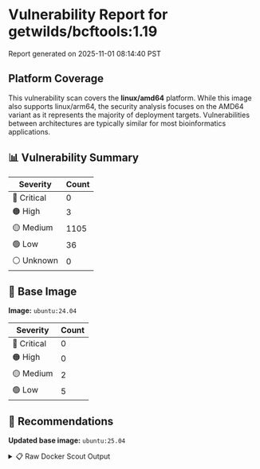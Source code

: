 # Vulnerability Report for getwilds/bcftools:1.19

Report generated on 2025-11-01 08:14:40 PST

## Platform Coverage

This vulnerability scan covers the **linux/amd64** platform. While this image also supports linux/arm64, the security analysis focuses on the AMD64 variant as it represents the majority of deployment targets. Vulnerabilities between architectures are typically similar for most bioinformatics applications.

## 📊 Vulnerability Summary

| Severity | Count |
|----------|-------|
| 🔴 Critical | 0 |
| 🟠 High | 3 |
| 🟡 Medium | 1105 |
| 🟢 Low | 36 |
| ⚪ Unknown | 0 |

## 🐳 Base Image

**Image:** `ubuntu:24.04`

| Severity | Count |
|----------|-------|
| 🔴 Critical | 0 |
| 🟠 High | 0 |
| 🟡 Medium | 2 |
| 🟢 Low | 5 |

## 🔄 Recommendations

**Updated base image:** `ubuntu:25.04`

<details>
<summary>📋 Raw Docker Scout Output</summary>

```text
Target             │  getwilds/bcftools:1.19  │    0C     3H   1105M    36L   
    digest           │  6d0756fe0ac9                    │                               
  Base image         │  ubuntu:24.04                    │    0C     0H     2M     5L    
  Updated base image │  ubuntu:25.04                    │    0C     0H     2M     4L    
                     │                                  │                         -1    

What's next:
    View vulnerabilities → docker scout cves getwilds/bcftools:1.19
    View base image update recommendations → docker scout recommendations getwilds/bcftools:1.19
    Include policy results in your quickview by supplying an organization → docker scout quickview getwilds/bcftools:1.19 --org <organization>
```
</details>
